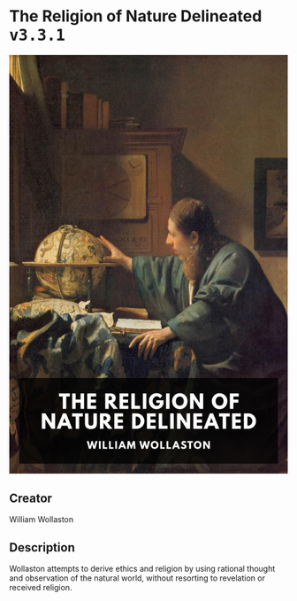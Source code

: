 
# The Religion of Nature Delineated <kbd>v3.3.1</kbd>

<center>
  <img src="./cover-1024.jpg"/>
</center>

## Creator
William Wollaston

## Description
Wollaston attempts to derive ethics and religion by using rational thought and observation of the natural world, without resorting to revelation or received religion.
